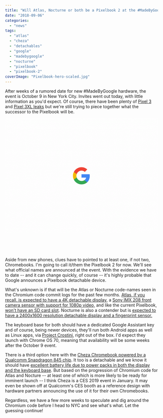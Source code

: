 ```yaml
---
title: "Will Atlas, Nocturne or both be a Pixelbook 2 at the #MadeByGoogle event on October 9?"
date: "2018-09-06"
categories: 
  - "news"
tags: 
  - "atlas"
  - "cheza"
  - "detachables"
  - "google"
  - "madebygoogle"
  - "nocturne"
  - "pixelbook"
  - "pixelbook-2"
coverImage: "Pixelbook-hero-scaled.jpg"
---
```


After weeks of a rumored date for new #MadeByGoogle hardware, the event is October 9 in New York City. Invites went out today, with little information as you'd expect. Of course, there have been plenty of [Pixel 3](https://9to5google.com/2018/08/30/first-leak-smaller-google-pixel-3-surface-specs-also-confirmed-gallery/) and [Pixel 3XL leaks](https://www.theverge.com/circuitbreaker/2018/8/28/17790516/pixel-3-xl-leaks-rumors-google) but we're still trying to piece together what the successor to the Pixelbook will be.

[![](images/invite.gif)](https://www.aboutchromebooks.com/news/pixelbook-2-atlas-nocturne-madebygoogle-event-october-9/attachment/invite/)

 

 

Aside from new phones, clues have to pointed to at least one, if not two, Chromebooks. I'm going to call it/them the Pixelbook 2 for now. We'll see what official names are announced at the event. With the evidence we have to date -- and it can change quickly, of course -- it's highly probable that Google announces a Pixelbook detachable device.

What's unknown is if that will be the Atlas or Nocturne code-names seen in the Chromium code commit logs for the past few months. [Atlas, if you recall, is expected to have a 4K detachable display,](https://www.aboutchromebooks.com/news/more-evidence-suggests-atlas-is-a-4k-detachable-chromebook-tablet/) a [Sony IMX 208 front camera sensor with support for 1080p video,](https://www.aboutchromebooks.com/news/4k-atlas-chromebook-detachable-imx208-1080p-front-camera/) and like the current Pixelbook, [won't have an SD card slot](https://www.aboutchromebooks.com/news/pixelbook-2-atlas-detachable-4k-chromebook-availability-2018/). Nocturne is also a contender but is [expected to have a 2400x1600 resolution detachable display and a fingerprint sensor.](https://www.aboutchromebooks.com/news/nocturne-to-be-a-chrome-os-detachable-with-high-res-display-and-fingerprint-reader/)

The keyboard base for both should have a dedicated Google Assistant key and of course, being newer devices, they'll run both Android apps as well as Linux apps, via [Project Crostini](https://www.aboutchromebooks.com/tag/project-crostini), right out of the box. I'd expect they launch with Chrome OS 70, meaning that availability will be some weeks after the October 9 event.

There is a third option here with the [Cheza Chromebook powered by a Qualcomm Snapdragon 845 chip](https://www.aboutchromebooks.com/news/cheza-lte-chromebook-detachable-snapdragon-845/). It too is a detachable and we know it should have [excellent battery life due to power packs in both the display and the keyboard base](https://www.aboutchromebooks.com/news/why-cheza-snapdragon-845-chromebook-tablet-20-hours-battery-life/). But based on the progression of Chromium code for Atlas and Nocture -- at least one of which is more likely to be ready for imminent launch -- I think Cheza is a CES 2019 event in January. It may even be shown off at Qualcomm's CES booth as a reference design with hardware partners announcing the use of it for their own Chromebooks.

Regardless, we have a few more weeks to speculate and dig around the Chromium code before I head to NYC and see what's what. Let the guessing continue!
